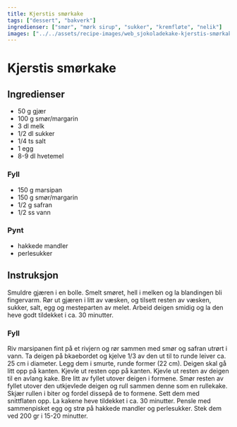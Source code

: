 ```yaml
---
title: Kjerstis smørkake
tags: ["dessert", "bakverk"]
ingredienser: ["smør", "mørk sirup", "sukker", "kremfløte", "nelik"]
images: ["../../assets/recipe-images/web_sjokoladekake-kjerstis-smørkake.jpg"]
---
```


# Kjerstis smørkake

## Ingredienser

- 50 g gjær
- 100 g smør/margarin
- 3 dl melk
- 1/2 dl sukker
- 1/4 ts salt
- 1 egg
- 8-9 dl hvetemel

### Fyll

- 150 g marsipan
- 150 g smør/margarin
- 1/2 g safran
- 1/2 ss vann

### Pynt

- hakkede mandler
- perlesukker

## Instruksjon

Smuldre gjæren i en bolle. Smelt smøret, hell i melken og la blandingen bli fingervarm. Rør ut gjæren i litt av væsken, og tilsett resten av væsken, sukker, salt, egg og mesteparten av melet. Arbeid deigen smidig og la den heve godt tildekket i ca. 30 minutter.

### Fyll

Riv marsipanen fint på et rivjern og rør sammen med smør og safran utrørt i vann. Ta deigen på bkaebordet og kjelve 1/3 av den ut til to runde leiver ca. 25 cm i diameter. Legg dem i smurte, runde former (22 cm). Deigen skal gå litt opp på kanten. Kjevle ut resten opp på kanten. Kjevle ut resten av deigen til en avlang kake. Bre litt av fyllet utover deigen i formene. Smør resten av fyllet utover den utkjevlede deigen og rull sammen denne som en rullekake. Skjær rullen i biter og fordel dissepå de to formene. Sett dem med snittflaten opp. La kakene heve tildekket i ca. 30 minutter. Pensle med sammenpisket egg og strø på hakkede mandler og perlesukker. Stek dem ved 200 gr i 15-20 minutter.
